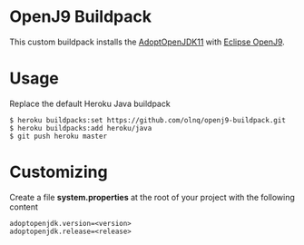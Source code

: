 # OpenJ9 Buildpack

This custom buildpack installs the [AdoptOpenJDK11](https://adoptopenjdk.net) with [Eclipse OpenJ9](https://www.eclipse.org/openj9/).

# Usage
Replace the default Heroku Java buildpack

```
$ heroku buildpacks:set https://github.com/olnq/openj9-buildpack.git 
$ heroku buildpacks:add heroku/java  
$ git push heroku master
```

# Customizing

Create a file
**system.properties**
at the root of your project with the following content

```
adoptopenjdk.version=<version>  
adoptopenjdk.release=<release>
```  
